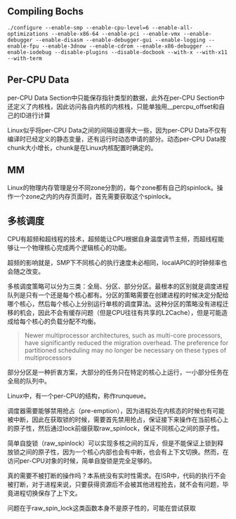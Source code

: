 ## Compiling Bochs

```
./configure --enable-smp --enable-cpu-level=6 --enable-all-optimizations --enable-x86-64 --enable-pci --enable-vmx --enable-debugger --enable-disasm --enable-debugger-gui --enable-logging --enable-fpu --enable-3dnow --enable-cdrom --enable-x86-debugger --enable-iodebug --disable-plugins --disable-docbook --with-x --with-x11 --with-term
```

## Per-CPU Data

per-CPU Data Section中只能保存指针类型的数据，此外在per-CPU Section中还定义了内核栈，因此访问各自内核的内核栈，只能单独用__percpu_offset和自己的ID进行计算

Linux似乎将per-CPU Data之间的间隔设置得大一些，因为per-CPU Data不仅有编译时已经定义的静态变量，还有运行时动态申请的部分。动态per-CPU Data按chunk大小增长，chunk是在Linux内核配置时确定的。

## MM

Linux的物理内存管理是分不同zone分割的，每个zone都有自己的spinlock。操作一个zone之内的内存页面时，首先需要获取这个spinlock。

## 多核调度

CPU有超频和超线程的技术，超频能让CPU根据自身温度调节主频，而超线程能够让一个物理核心完成两个逻辑核心的功能。

超频的影响就是，SMP下不同核心的执行速度未必相同，localAPIC的时钟频率也会随之改变。

多核调度策略可以分为三类：全局、分区、部分分区。最根本的区别就是调度进程队列是只有一个还是每个核心都有。分区的策略需要在创建进程的时候决定分配给哪个核心，然后每个核心上分别运行单核的调度算法。这种分区的策略没有进程迁移的机会，因此不会有缓存问题（但是CPU往往有共享的L2Cache），但是可能造成给每个核心的负载分配不均衡。

> Newer multiprocessor architectures, such as multi-core processors, have significantly reduced the migration overhead. The preference for partitioned scheduling may no longer be necessary on these types of multiprocessors

部分分区是一种折衷方案，大部分的任务只在特定的核心上运行，一小部分任务在全局的队列中。

Linux中，有一个per-CPU的结构，称作runqueue。

调度器需要能够禁用抢占（pre-emption），因为进程处在内核态的时候也有可能被中断，因此在获取锁的时候，需要首先禁用抢占，保证接下来操作在当前核心上的原子性，然后通过lock前缀获取raw_spinlock，保证不同核心之间的原子性。

简单自旋锁（raw_spinlock）可以实现多核之间的互斥，但是不能保证上锁到释放锁之间的原子性，因为一个核心内部也会有中断，也会有上下文切换。然而，在访问per-CPU对象的时候，简单自旋锁是完全足够的。

真的需要不被打断的操作吗？本系统没有实时性需求。在ISR中，代码的执行不会被打断，对于进程来说，只要获得资源后不会被其他进程抢去，就不会有问题，毕竟进程切换保存了上下文。

问题在于raw_spin_lock这类函数本身不是原子性的，可能在尝试获取